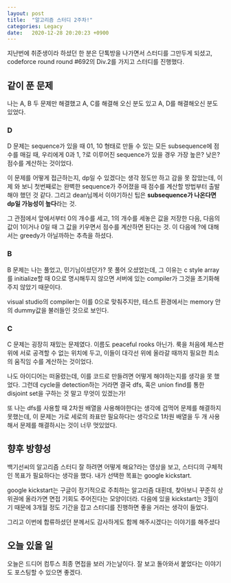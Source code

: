 ```yaml
---
layout: post
title:  "알고리즘 스터디 2주차!"
categories: Legacy
date:   2020-12-28 20:20:23 +0900
---
```


지난번에 취준생이라 하셨던 한 분은 단톡방을 나가면서 스터디를 그만두게 되셨고, codeforce round round #692의 Div.2를 가지고 스터디를 진행했다.


## 같이 푼 문제

나는 A, B 두 문제만 해결했고 A, C를 해결해 오신 분도 있고 A, D를 해결해오신 분도 있었다.

### D

D 문제는 sequence가 있을 때 01, 10 형태로 만들 수 있는 모든 subsequence에 점수를 매길 때, 우리에게 0과 1, ?로 이루어진 sequence가 있을 경우 가장 높은? 낮은? 점수를 계산하는 것이었다.

이 문제를 어떻게 접근하는지, dp일 수 있겠다는 생각 정도만 하고 감을 못 잡았는데, 이제 와 보니 첫번째로는 완벽한 sequence가 주어졌을 때 점수를 계산할 방법부터 출발해야 했던 것 같다. 그리고 dean님께서 이야기하신 팁은 **subsequence가 나온다면 dp일 가능성이 높다**라는 것.

그 관점에서 앞에서부터 0의 개수를 세고, 1의 개수를 세놓은 값을 저장한 다음, 다음의 값이 1이거나 0일 때 그 값을 키우면서 점수를 계산하면 된다는 것. 이 다음에 ?에 대해서는 greedy가 아닐까하는 추측을 하셨다.


### B

B 문제는 나는 풀었고, 민기님이셨던가? 못 풀어 오셨었는데, 그 이유는 c style array를 initialize할 때 0으로 명시해두지 않으면 서버에 있는 compiler가 그것을 초기화해주지 않았기 때문이다.

visual studio의 compiler는 이를 0으로 맞춰주지만, 테스트 환경에서는 memory 안의 dummy값을 불러들인 것으로 보인다.

### C

C 문제는 굉장히 재밌는 문제였다. 이름도 peaceful rooks 아닌가. 룩을 처음에 체스판 위에 서로 공격할 수 없는 위치에 두고, 이들이 대각선 위에 올라갈 때까지 필요한 최소의 움직임 수를 계산하는 것이었다.

나도 아이디어는 떠올렸는데, 이를 코드로 만들려면 어떻게 해야하는지를 생각을 못 했었다. 그런데 cycle을 detection하는 거라면 결국 dfs, 혹은 union find를 통한 disjoint set을 구하는 것 말고 무엇이 있겠는가!

또 나는 dfs를 사용할 때 2차원 배열을 사용해야한다는 생각에 겁먹어 문제를 해결하지 못했는데, 이 문제는 가로 세로의 좌표만 필요하다는 생각으로 1차원 배열을 두 개 사용해서 문제를 해결하시는 것이 너무 멋있었다.


## 향후 방향성

백기선씨의 알고리즘 스터디 잘 하려면 어떻게 해요?라는 영상을 보고, 스터디의 구체적인 목표가 필요하다는 생각을 했다. 내가 선택한 목표는 google kickstart.

google kickstart는 구글이 정기적으로 주최하는 알고리즘 대횐데, 찾아보니 꾸준히 상위권에 올라가면 면접 기회도 주어진다는 모양이더라. 다음에 있을 kickstart는 3월이기 때문에 3개월 정도 기간을 잡고 스터디를 진행하면 좋을 거라는 생각이 들었다.

그리고 이번에 합류하셨던 분께서도 감사하게도 함께 해주시겠다는 이야기를 해주셨다

## 오늘 있을 일

오늘은 드디어 컴투스 최종 면접을 보러 가는날이다. 잘 보고 돌아와서 붙었다는 이야기도 포스팅할 수 있으면 좋겠다.